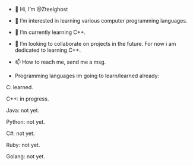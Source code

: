 - 👋 Hi, I’m @Zteelghost
- 👀 I’m interested in learning various computer programming languages.
- 🌱 I’m currently learning C++.
- 💞️ I’m looking to collaborate on projects in the future. For now i am dedicated to learning C++.
- 📫 How to reach me, send me a msg.

- Programming languages im going to learn/learned already: 

C: learned.

C++: in progress.

Java: not yet.

Python: not yet.

C#: not yet.

Ruby: not yet.

Golang: not yet.


<!---
Zteelghost/Zteelghost is a ✨ special ✨ repository because its `README.md` (this file) appears on your GitHub profile.
You can click the Preview link to take a look at your changes.
--->
